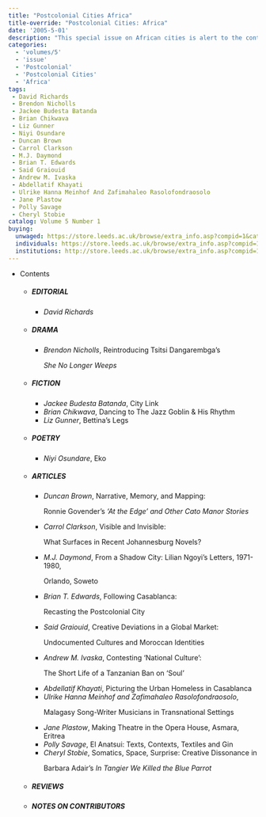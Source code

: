 ```yaml
---
title: "Postcolonial Cities Africa"
title-override: "Postcolonial Cities: Africa"
date: '2005-5-01'
description: "This special issue on African cities is alert to the contradictions intrinsic to the contemporary Afriocan urban experience. The essays and creative writings explore urban growth, Casablanca, post-apartheid South Africa, and the cruelty, corruption and failure of the post-colonial city."
categories:
  - 'volumes/5'
  - 'issue'
  - 'Postcolonial'
  - 'Postcolonial Cities'
  - 'Africa'
tags:
 - David Richards
 - Brendon Nicholls
 - Jackee Budesta Batanda
 - Brian Chikwava
 - Liz Gunner
 - Niyi Osundare
 - Duncan Brown
 - Carrol Clarkson
 - M.J. Daymond
 - Brian T. Edwards
 - Said Graiouid
 - Andrew M. Ivaska
 - Abdellatif Khayati
 - Ulrike Hanna Meinhof And Zafimahaleo Rasolofondraosolo
 - Jane Plastow
 - Polly Savage
 - Cheryl Stobie
catalog: Volume 5 Number 1
buying:
  unwaged: https://store.leeds.ac.uk/browse/extra_info.asp?compid=1&catid=265&modid=1&prodid=1787&deptid=26
  individuals: https://store.leeds.ac.uk/browse/extra_info.asp?compid=1&catid=264&modid=1&prodid=1829&deptid=26
  institutions: http://store.leeds.ac.uk/browse/extra_info.asp?compid=1&catid=263&modid=1&prodid=1809&deptid=26
---
```


<ul id="issue_contents">
<li>Contents
				<ul><li><h5>EDITORIAL</h5><ul><li><em>David Richards</em></li></ul></li><li><h5>DRAMA</h5><ul><li><em>Brendon Nicholls</em>, Reintroducing Tsitsi Dangarembga’s  
							<p><i>She No Longer Weeps</i></p></li></ul></li><li><h5>FICTION</h5><ul><li><em>Jackee Budesta Batanda</em>, City Link</li><li><em>Brian Chikwava</em>, Dancing to The Jazz Goblin &amp; His Rhythm</li><li><em>Liz Gunner</em>, Bettina’s Legs</li></ul></li><li><h5>POETRY</h5><ul><li><em>Niyi Osundare</em>, Eko</li></ul></li><li><h5>ARTICLES</h5><ul><li><em>Duncan Brown</em>, Narrative, Memory, and Mapping: 
							<p>Ronnie Govender’s <i>‘At the Edge’ and Other Cato Manor Stories</i></p></li><li><em>Carrol Clarkson</em>, Visible and Invisible: 
							<p>What Surfaces in Recent Johannesburg Novels?</p></li><li><em>M.J. Daymond</em>, From a Shadow City: Lilian Ngoyi’s Letters, 1971-1980,
							<p>Orlando, Soweto</p></li><li><em>Brian T. Edwards</em>, Following Casablanca: 
							<p>Recasting the Postcolonial City</p></li><li><em>Said Graiouid</em>, Creative Deviations in a Global Market: 
							<p>Undocumented Cultures and Moroccan Identities</p></li><li><em>Andrew M. Ivaska</em>, Contesting ‘National Culture’: 
							<p>The Short Life of a Tanzanian Ban on ‘Soul’</p></li><li><em>Abdellatif Khayati</em>, Picturing the Urban Homeless in Casablanca</li><li><em>Ulrike Hanna Meinhof and Zafimahaleo Rasolofondraosolo</em>,   
							<p>Malagasy Song-Writer Musicians in Transnational Settings</p></li><li><em>Jane Plastow</em>, Making Theatre in the Opera House, Asmara, Eritrea</li><li><em>Polly Savage</em>, El Anatsui: Texts, Contexts, Textiles and Gin</li><li><em>Cheryl Stobie</em>, Somatics, Space, Surprise: Creative Dissonance in 
							<p>Barbara Adair’s <i>In Tangier We Killed the Blue Parrot</i></p></li></ul></li><li><h5>REVIEWS</h5><ul></ul></li><li><h5>NOTES ON CONTRIBUTORS</h5><ul></ul></li>				
				</ul></li>
</ul>
